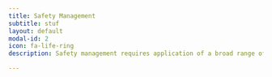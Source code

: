 ```yaml
---
title: Safety Management
subtitle: stuf
layout: default
modal-id: 2
icon: fa-life-ring
description: Safety management requires application of a broad range of skills and knowledge. We are able to help with all aspects of planning for functional safety. Effective planning is the key to making sure that your team implements safety efficiently and effectively. Black Ice Systems can help with planning for all aspects of functional safety management, and integrate the requirements of the standard with your existing business systems and practices. We believe that the way to execute safety projects efficiently is to make functional safety a part of the way you do business, and safety management support from Black Ice Systems makes it possible.

---
```

